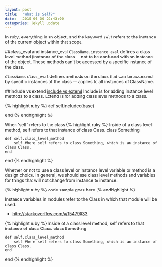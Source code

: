 ```yaml
---
layout: post
title:  "What is Self?"
date:   2015-06-30 22:43:00
categories: jekyll update
---
```


In ruby, everything is an object, and the keyword `self` refers to the instance of the current object within that scope.

##class_eval and instance_eval
`ClassName.instance_eval` defines a class level method (instance of the class -- not to be confused with an instance of the object. These methods can’t be accessed by a specific instance of the class.

`ClassName.class_eval` defines methods on the class that can be accessed by specific instances of the class -- applies to all instances of ClassName.

##include vs extend
[include vs extend][include-v-extend]
Include is for adding instance level methods to a class. Extend is for adding class level methods to a class.

{% highlight ruby %}
def self.included(base)

end
{% endhighlight %}

When 'self' refers to the class
{% highlight ruby %}
Inside of a class level method, self refers to that instance of class Class.
class Something

	def self.class_level_method
		self #here self refers to class Something, which is an instance of class Class.
	end

end
{% endhighlight %}

Whether or not to use a class level or instance level variable or method is a design choice. In general, we should use class level methods and variables for things that will not change from instance to instance.

{% highlight ruby %}
code sample goes here
{% endhighlight %}

Instance variables in modules refer to the Class in which that module will be used.
- http://stackoverflow.com/a/15479033

{% highlight ruby %}
Inside of a class level method, self refers to that instance of class Class.
class Something

	def self.class_level_method
		self #here self refers to class Something, which is an instance of class Class.
	end

end
{% endhighlight %}


[class-instance-eval]: http://web.stanford.edu/~ouster/cgi-bin/cs142-winter15/classEval.php
[include-v-extend]: http://www.railstips.org/blog/archives/2009/05/15/include-vs-extend-in-ruby/



[class-instance-eval]: http://web.stanford.edu/~ouster/cgi-bin/cs142-winter15/classEval.php
[include-v-extend]: http://www.railstips.org/blog/archives/2009/05/15/include-vs-extend-in-ruby/
